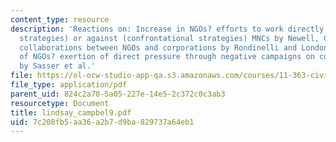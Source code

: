 ```yaml
---
content_type: resource
description: 'Reactions on: Increase in NGOs? efforts to work directly with (cooperative
  strategies) or against (confrontational strategies) MNCs by Newell, Cross-sector
  collaborations between NGOs and corporations by Rondinelli and London, The effect
  of NGOs? exertion of direct pressure through negative campaigns on corporations
  by Sasser et al.'
file: https://ol-ocw-studio-app-qa.s3.amazonaws.com/courses/11-363-civil-society-and-the-environment-spring-2005/7c208fb5aa36a2b7d9ba829737a64eb1_lindsay_campbel9.pdf
file_type: application/pdf
parent_uid: 824c2a70-5a05-227e-14e5-2c372c0c3ab3
resourcetype: Document
title: lindsay_campbel9.pdf
uid: 7c208fb5-aa36-a2b7-d9ba-829737a64eb1
---
```

